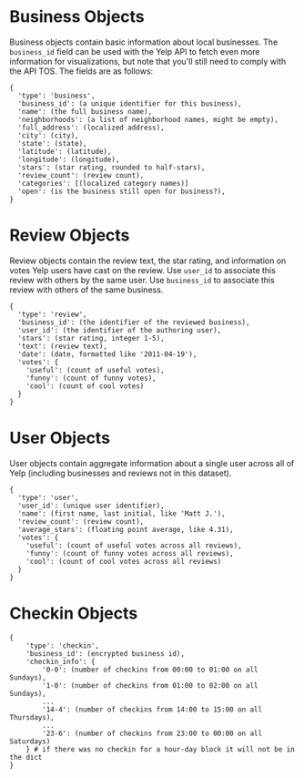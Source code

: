 Business Objects
================

Business objects contain basic information about local businesses. The
`business_id` field can be used with the Yelp API to fetch even more
information for visualizations, but note that you'll still need to comply with
the API TOS. The fields are as follows:

```
{
  'type': 'business',
  'business_id': (a unique identifier for this business),
  'name': (the full business name),
  'neighborhoods': (a list of neighborhood names, might be empty),
  'full_address': (localized address),
  'city': (city),
  'state': (state),
  'latitude': (latitude),
  'longitude': (longitude),
  'stars': (star rating, rounded to half-stars),
  'review_count': (review count),
  'categories': [(localized category names)]
  'open': (is the business still open for business?),
}
```

Review Objects
==============

Review objects contain the review text, the star rating, and information on
votes Yelp users have cast on the review. Use `user_id` to associate this
review with others by the same user. Use `business_id` to associate this review
with others of the same business.

```
{
  'type': 'review',
  'business_id': (the identifier of the reviewed business),
  'user_id': (the identifier of the authoring user),
  'stars': (star rating, integer 1-5),
  'text': (review text),
  'date': (date, formatted like '2011-04-19'),
  'votes': {
    'useful': (count of useful votes),
    'funny': (count of funny votes),
    'cool': (count of cool votes)
  }
}
```

User Objects
============

User objects contain aggregate information about a single user across all of
Yelp (including businesses and reviews not in this dataset).

```
{
  'type': 'user',
  'user_id': (unique user identifier),
  'name': (first name, last initial, like 'Matt J.'),
  'review_count': (review count),
  'average_stars': (floating point average, like 4.31),
  'votes': {
    'useful': (count of useful votes across all reviews),
    'funny': (count of funny votes across all reviews),
    'cool': (count of cool votes across all reviews)
  }
}
```

Checkin Objects
===============

```
{
	'type': 'checkin',
	'business_id': (encrypted business id),
	'checkin_info': {
		'0-0': (number of checkins from 00:00 to 01:00 on all Sundays),
		'1-0': (number of checkins from 01:00 to 02:00 on all Sundays),
		...
		'14-4': (number of checkins from 14:00 to 15:00 on all Thursdays),
		...
		'23-6': (number of checkins from 23:00 to 00:00 on all Saturdays)
	} # if there was no checkin for a hour-day block it will not be in the dict
}
```
